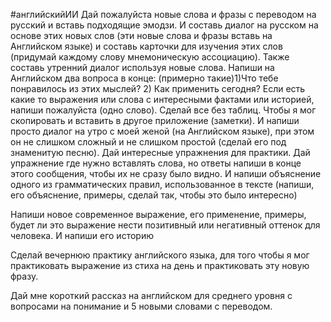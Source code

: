 #английскийИИ
Дай пожалуйста новые слова и фразы с переводом на русский и вставь подходящие эмодзи. И составь диалог на русском на основе этих новых слов (эти новые слова и фразы вставь на Английском языке) и составь карточки для изучения этих слов (придумай каждому слову мнемоническую ассоциацию). Также составь утренний диалог используя новые слова. Напиши на Английском два вопроса в конце: (примерно такие)1)Что тебе понравилось из этих мыслей? 2) Как применить сегодня? Если есть какие то выражения или слова с интересными фактами или историей, напиши пожалуйста (одно слово). Сделай все без таблиц. Чтобы я мог скопировать и вставить в другое приложение (заметки). И напиши просто диалог на утро с моей женой (на Английском языке), при этом он не слишком сложный и не слишком простой (сделай его под знаменитую песню). Дай интересные упражнения для практики. Дай упражнение где нужно вставлять слова, но ответы напиши в конце этого сообщения, чтобы их не сразу было видно. И напиши объяснение одного из грамматических правил, использованное в тексте (напиши, его объяснение, примеры, сделай так, чтобы это было интересно)

Напиши новое современное выражение, его применение, примеры, будет ли это выражение нести позитивный или негативный оттенок для человека. И напиши его историю 

  Сделай вечернюю практику английского языка, для того чтобы я мог практиковать выражение из стиха на день и практиковать эту новую фразу. 

  Дай мне короткий рассказ на английском для среднего уровня с вопросами на понимание и 5 новыми словами с переводом.